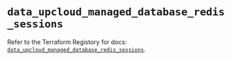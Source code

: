 # `data_upcloud_managed_database_redis_sessions`

Refer to the Terraform Registory for docs: [`data_upcloud_managed_database_redis_sessions`](https://registry.terraform.io/providers/upcloudltd/upcloud/3.1.1/docs/data-sources/managed_database_redis_sessions).
